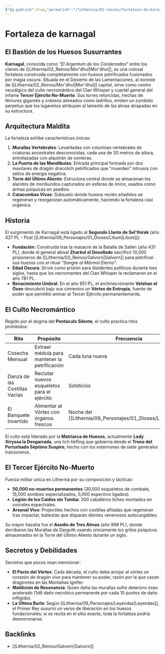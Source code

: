 ```yaml
---
{"dg-publish":true,"permalink":"/lithernia/02-reinos/fortaleza-de-karnagal/","title":"Fortaleza de Karnagal","tags":["lithernia","ubicacion","fortaleza"]}
---
```


# Fortaleza de karnagal

## El Bastión de los Huesos Susurrantes
**Karnagal**, conocida como *"El Argentum de los Condenados"* entre los clanes de [[Lithernia/02_Reinos/Mor'dhul\|Mor'dhul]], es una colosal fortaleza construida completamente con huesos petrificados fusionados por magia oscura. Situada en el Desierto de las Lamentaciones, al noreste de [[Lithernia/02_Reinos/Mor'dhul\|Mor'dhul]] capital, sirve como centro neurálgico del culto necromántico del Clan Whisper y cuartel general del infame **Tercer Ejército No-Muerto**. Sus torres retorcidas, hechas de fémures gigantes y cráneos alineados como ladrillos, emiten un zumbido perpetuo que los lugareños atribuyen al lamento de las almas atrapadas en su estructura.

## Arquitectura Maldita
La fortaleza exhibe características únicas:

1. **Murallas Vertebrales**: Levantadas con columnas vertebrales de criaturas ancestrales desconocidas, cada una de 30 metros de altura, entrelazadas con alquitrán de sombras.
2. **La Puerta de las Mandíbulas**: Entrada principal formada por dos maxilares de dragón dracolich petrificados que "muerden" intrusos con sellos de energía negativa.
3. **Torre del Último Aliento**: Estructura central donde se almacenan los alaridos de moribundos capturados en esferas de ónice, usados como armas psíquicas en asedios.
4. **Catacumbas Vivas**: Subsuelo donde huesos recién añadidos se regeneran y reorganizan automáticamente, haciendo la fortaleza casi orgánica.

## Historia
El surgimiento de Karnagal está ligado al **Segundo Llanto de Sel'thirak** (año 427 PL - Post [[Lithernia/09_Personajes/01_Dioses/Lilium\|Lilium]]):

- **Fundación**: Construida tras la masacre de la Batalla de Salién (año 431 PL), donde el general abisal **Zharkul el Desollado** sacrificó 10,000 prisioneros de [[Lithernia/02_Reinos/Galvorn\|Galvorn]] para petrificar sus huesos con el ritual *"Sangre al Mármol Eterno"*.
- **Edad Oscura**: Sirvió como prisión para disidentes políticos durante tres siglos, hasta que los necromantes del Clan Whisper la reclamaron en el año 781 PL.
- **Renacimiento Umbral**: En el año 951 PL, el archinecrómante **Velshan el Óseo** descubrió bajo sus cimientos un **Vórtex de Entropía**, fuente de poder que permitió animar al Tercer Ejército permanentemente.

## El Culto Necromántico
Regido por el dogma del **Pentáculo Silente**, el culto practica ritos prohibidos:

| **Rito** | **Propósito** | **Frecuencia** |
|----------|---------------|----------------|
|Cosecha Mensual|Extraer médula para mantener la petrificación|Cada luna nueva|
|Danza de las Costillas Vacías|Reclutar nuevos esqueletos para el ejército|Solsticios|
|El Banquete Invertido|Alimentar al Vórtex con órganos frescos|Noche del [[Lithernia/09_Personajes/01_Dioses/Lilium\|Lilium]]|

El culto está liderado por la **Matriarca de Huesos**, actualmente **Lady Xiryssa la Desgarrada**, una lich tiefling que gobierna desde el **Trono del Perturbado Séptimo Suspiro**, hecho con los esternones de siete generales traicioneros.

## El Tercer Ejército No-Muerto
Fuerza militar única en Lithernia por su composición y tácticas:

- **50,000 no-muertos permanentes** (30,000 esqueletos de combate, 15,000 zombies especializados, 5,000 espectros ligados).
- **Legión de los Caídos sin Tumba**: 300 caballeros liches montados en corceles espectrales.
- **Arsenal Vivo**: Projectiles hechos con costillas afiladas que regeneran tras impactar, ballestas que disparan dientes venenosos autocargables.

Su mayor hazaña fue el **Asedio de Tres Almas** (año 998 PL), donde derribaron las Murallas de Dargoth usando únicamente los gritos psíquicos almacenados en la Torre del Último Aliento durante un siglo.

## Secretos y Debilidades
Secretos que pocos osan mencionar:

- **El Pacto del Vórtex**: Cada década, el culto debe arrojar al vórtex un corazón de dragón vivo para mantener su poder, razón por la que cazan dragonnes en las Montañas Ignifer.
- **Maldición de Resonancia**: Quien daña las murallas sufre deterioro óseo acelerado (1d6 daño necrótico permanente por cada 10 puntos de daño infligido).
- **La Última Burla**: Según [[Lithernia/09_Personajes/Leyendas\|Leyendas]], el Primer Rey susurró un verso de liberación en los huesos fundacionales; si se recita en el sitio exacto, toda la fortaleza podría desmoronarse.

## Backlinks
- [[Lithernia/02_Reinos/Galvorn\|Galvorn]]
